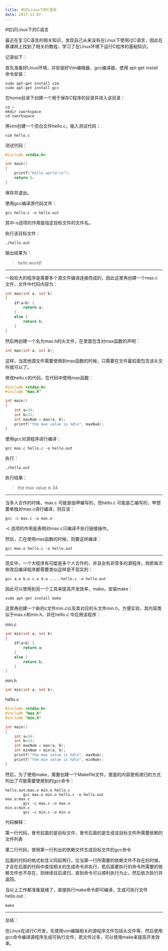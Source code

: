 ```yaml
---
title: 初识Linux下的C语言
date: 2017-11-07
---
```


#初识Linux下的C语言

最近在复习C语言的相关知识，发现自己从来没有在Linux下使用过C语言，因此在慕课网上找到了相关的教程，学习了在Linux环境下运行C程序的基础知识。

记录如下：

首先准备好Linux环境，并安装好Vim编辑器、gcc编译器，使用 apt-get install 命令安装：

```shell
sudo apt-get install vim
sudo apt-get install gcc
```

在home目录下创建一个用于保存C程序的目录并进入该目录：

```shell
cd ~
mkdir cworkspace
cd cworkspace
```

用vim创建一个空白文件hello.c，输入测试代码：

```shell
vim hello.c
```

测试代码：

```c
#include <stdio.h>

int main()
{
    printf("hello world!\n");
    return 0;
}
```

保存并退出。

使用gcc编译源代码文件：

```shell
gcc hello.c -o hello.out
```

其中-o选项的作用是指定目标文件的文件名。

执行该目标文件：

```shell
./hello.out
```

输出结果为：

> hello world!

---

一般较大的程序是需要多个源文件编译连接而成的，因此这里再创建一个max.c 文件，文件中代码内容为：

```c
int max(int a, int b)
{
    if(a>b) {
        return a;
    }
    else {
        return b;
    }
}
```

然后再创建一个名为max.h的头文件，在里面包含对max函数的声明：

```c
int max(int a, int b);
```

这样，当其他源文件需要使用到max函数的时候，只需要在文件最前面包含该头文件就可以了。

修改hello.c的代码，在代码中使用max函数：

```c
#include <stdio.h>
#include "max.h"

int main()
{
    int a=34;
    int b=33;
    int maxNum = max(a, b);
    printf("the max value is %d\n", maxNum);
}
```

使用gcc对源程序进行编译：

```shell
gcc max.c hello.c -o hello.out
```

执行：

```shell
./hello.out
```

执行结果：

> the max value is 34

---

当多人合作的时候，max.c 可能是由甲编写的，而hello.c 可能是乙编写的，甲想要单独对max.c进行编译，则应该：

```shell
gcc -c max.c -o max.o
```

-c 选项的作用是表明对max.c只编译不执行链接操作。

然后，乙在使用max函数的时候，则要这样编译：

```shell
gcc max.o hello.c -o hello.out
```

---

现实中，一个大程序有可能是多个人合作的，并且会有非常多的源程序，倘若每次修改后编译程序都需要类似这样是不现实的：

```shell
gcc a.o b.o c.o d.o .....hello.c -o hello.out
```

因此可以使用到另一个工具来提高开发效率，make。安装make：

```shell
sudo apt-get install make
```

这里再创建一个新的c文件min.c以及其对应的头文件min.h，方便实验，其内容类似于max.c和min.h，并在hello.c 中应用该程序：

min.c
```c
int min(int a, int b)
{
    if(a<b) {
        return a;
    }
    else {
        return b;
    }
}
```

min.h
```c
int min(int a, int b);
```

hello.c
```c
#include <stdio.h>
#include "max.h"
#include "min.h"

int main()
{
    int a=34;
    int b=33;
    int maxNum = max(a, b);
    int minNum = min(a, b);
    printf("the max value is %d\n", maxNum);
    printf("the min value is %d\n", minNum);
}
```

然后，为了使用make，需要创建一个Makefile文件，里面的内容使用递归的方式列出了可能需要使用到的gcc命令：

```shell
hello.out:max.o min.o hello.c
        gcc max.o min.o hello.c -o hello.out
max.o:max.c
        gcc -c max.c -o max.o
min.o:min.c
        gcc -c min.c -o min.o
```

代码解释：

第一行代码，冒号前面的是目标文件，冒号后面的是生成该目标文件所需要依赖的文件列表

第二行代码，使用第一行列出的依赖文件生成目标文件的gcc命令

后面的代码的格式和含义同前两行，仅当第一行所需要的依赖文件不存在的时候，才会在后面的代码中查找相关的生成命令并执行，若后面要执行的命令所需要的依赖文件也不存在，则继续往后递归，直到命令可以顺利执行为止，然后依次执行并返回。

当以上工作都准备就绪了，直接执行make命令即可编译，生成可执行文件hello.out：

```shell
make
```
---

总结：

在Linux在进行C开发，先使用vim编辑相关的源程序文件包括头文件等，然后使用gcc命令编译源程序生成可执行文件，若文件过多，可以使用make来提高开发效率。